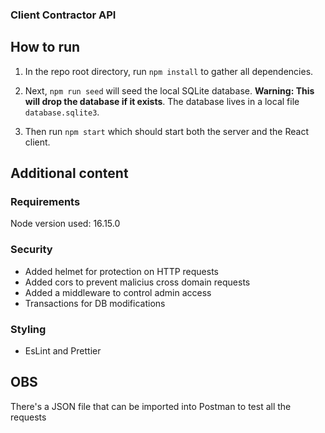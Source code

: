 ### Client Contractor API

## How to run

1. In the repo root directory, run `npm install` to gather all dependencies.

  

1. Next, `npm run seed` will seed the local SQLite database. **Warning: This will drop the database if it exists**. The database lives in a local file `database.sqlite3`.

  

1. Then run `npm start` which should start both the server and the React client.

## Additional content

### Requirements

Node version used: 16.15.0

### Security
- Added helmet for protection on HTTP requests
- Added cors to prevent malicius cross domain requests
- Added a middleware to control admin access
- Transactions for DB modifications

### Styling

- EsLint and Prettier

## OBS

There's a JSON file that can be imported into Postman to test all the requests